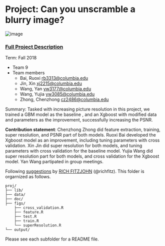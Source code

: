 # Project: Can you unscramble a blurry image? 
![image](figs/example.png)

### [Full Project Description](doc/project3_desc.md)

Term: Fall 2018

+ Team 9
+ Team members
	+ Bai, Ruoxi       rb3313@columbia.edu
	+ Jin, Xin         xj2215@columbia.edu
	+ Wang, Yan        yw3177@columbia.edu
	+ Wang, Yujia      yw3085@columbia.edu
	+ Zhong, Chenzhong cz2486@columbia.edu


Summary: Tasked with increasing picture resolution in this project, we trained a GBM model as the baseline , and an Xgboost with modified data and parameters as the improvement, successfully increasing the PSNR.

**Contribution statement**: Chenzhong Zhong did feature extraction, training, super resolution, and PSNR part of both models.
                         Ruoxi Bai developed the Xgboost model as an improvement, including tuning parameters with cross validation.
                         Xin Jin did super resolution for both models, and tuning parameters with cross validation for the baseline model.
                         Yujia Wang did super resolution part for both models, and cross validation for the Xgboost model.
                         Yan Wang partipated in group meetings.

Following [suggestions](http://nicercode.github.io/blog/2013-04-05-projects/) by [RICH FITZJOHN](http://nicercode.github.io/about/#Team) (@richfitz). This folder is orgarnized as follows.

```
proj/
├── lib/
├── data/
├── doc/
├── figs/
    ├── cross_validation.R
    ├── feature.R
    ├── test.R
    ├── train.R
    └── superResolution.R
└── output/
```

Please see each subfolder for a README file.
